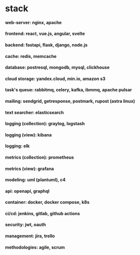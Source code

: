 # stack

#### web-server: nginx, apache

#### frontend: react, vue.js, angular, svelte

#### backend: fastapi, flask, django, node.js

#### cache: redis, memcache

#### database: postresql, mongodb, mysql, clickhouse

#### cloud storage: yandex.cloud, min.io, amazon s3

#### task's queue: rabbitmq, celery, kafka, ibmmq, apache pulsar

#### mailing: sendgrid, getresponse, postmark, rupost (astra linux)

#### text searcher: elasticsearch

#### logging (collection): graylog, logstash

#### logging (view): kibana

#### logging: elk

#### metrics (collection): prometheus

#### metrics (view): grafana

#### modeling: uml (plantuml), c4

#### api: openapi, graphql

#### container: docker, docker compose, k8s

#### ci/cd: jenkins, gitlab, github actions

#### security: jwt, oauth

#### management: jira, trello

#### methodologies: agile, scrum
